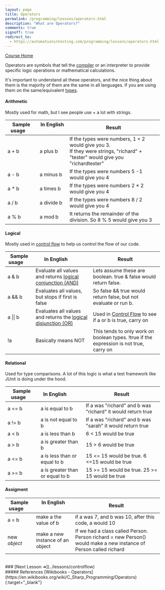 ```yaml
---
layout: page
title: Operators
permalink: /programming/lessons/operators.html
description: "What are Operators?"
comments: true
signoff: true
redirect_to:
  - https://automationintesting.com/programming/lessons/operators.html
---
```

[Course Home](../course)

Operators are symbols that tell the [compiler](../lessons/compilers) or an interpreter to provide specific logic operations or mathematical calculations.

It's important to understand all these operators, and the nice thing about them is the majority of them are the same in all languages. If you are using them on the same/equivalent [types](../lessons/typesandobjects).

#### Arithmetic
Mostly used for math, but I see people use + a lot with strings.

| Sample usage &nbsp;&nbsp;&nbsp;&nbsp; | In English      &nbsp;&nbsp;&nbsp;&nbsp;&nbsp;&nbsp;&nbsp;&nbsp; | Result                     |
|------------------------|------------------|------------------------------------|
| a + b         | a plus b         | If the types were numbers, 1 + 2 would give you 3. <br>If they were strings, "richard" + "tester" would give you "richardtester" |
| a - b | a minus b | If the types were numbers 5 -1 would give you 4 |
| a * b | a times b | If the types were numbers 2 * 2 would give you 4 |
| a / b | a divide b | If the types were numbers 8 / 2 would give you 4 |
| a % b | a mod b | It returns the remainder of the division. So 8 % 5 would give you 3 |

#### Logical
Mostly used in [control flow](../lessons/controlflow) to help us control the flow of our code.

| Sample usage &nbsp;&nbsp;&nbsp;&nbsp; | In English      &nbsp;&nbsp;&nbsp;&nbsp;&nbsp;&nbsp;&nbsp;&nbsp; | Result                     |
|------------------------|------------------|------------------------------------|
| a & b | Evaluate all values and returns [logical conjunction \(AND\)](https://en.wikipedia.org/wiki/Logical_conjunction) | Lets assume these are boolean. true & false would return false. <br>|
| a && b | Evaluates all values, but stops if first is false | So false && true would return false, but not evaluate or run b.
| a \|\| b | Evaluates all values and returns the [logical disjunction \(OR\)](https://en.wikipedia.org/wiki/en:Logical_disjunction) | Used in [Control Flow](../lessons/controlflow) to see if a or b is true, carry on|
| !a | Basically means NOT | This tends to only work on boolean types. !true if the expression is not true, carry on|

#### Relational
Used for type comparisons. A lot of this logic is what a test framework like JUnit is doing under the hood.

| Sample usage &nbsp;&nbsp;&nbsp;&nbsp; | In English      &nbsp;&nbsp;&nbsp;&nbsp;&nbsp;&nbsp;&nbsp;&nbsp; | Result                     |
|------------------------|------------------|------------------------------------|
| a == b | a is equal to b | If a was "richard" and b was "richard" it would return true|
| a != b | a is not equal to b | If a was "richard" and b was "sarah" it would return true|
| a < b | a is less than b | 6 < 15 would be true|
| a > b | a is greater than b | 15 > 6 would be true|
| a <= b | a is less than or equal to b | 15 <= 15 would be true. 6 <=15 would be true|
| a >= b | a is greater than or equal to b | 15 >= 15 would be true. 25 >= 15 would be true|

#### Assigment

| Sample usage &nbsp;&nbsp;&nbsp;&nbsp; | In English      &nbsp;&nbsp;&nbsp;&nbsp;&nbsp;&nbsp;&nbsp;&nbsp; | Result                     |
|------------------------|------------------|------------------------------------|
| a = b | make a the value of b | if a was 7, and b was 10, after this code, a would 10 |
| new _object_ | make a new instance of an object | If we had a class called Person. Person richard = new Person() would make a new instance of Person called richard|

<br>
### [Next Lesson &#10132;](../lessons/controlflow)

<br>
##### References
[Wikibooks - Operators](https://en.wikibooks.org/wiki/C_Sharp_Programming/Operators){:target="_blank"}
